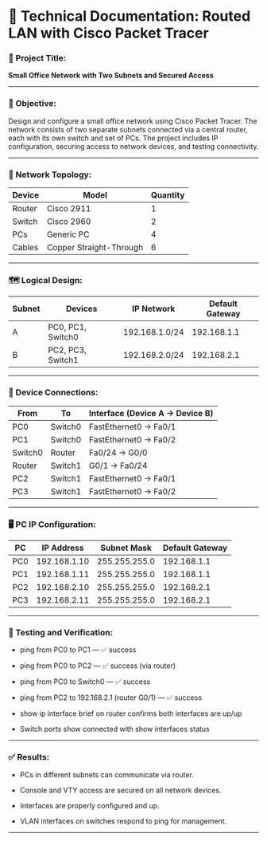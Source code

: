 # 🧾 Technical Documentation: Routed LAN with Cisco Packet Tracer

### 📌 Project Title:
**Small Office Network with Two Subnets and Secured Access**

---

### 🎯 Objective:
Design and configure a small office network using Cisco Packet Tracer. The network consists of two separate subnets connected via a central router, each with its own switch and set of PCs. The project includes IP configuration, securing access to network devices, and testing connectivity.

---

### 🧱 Network Topology:

| Device | Model                   | Quantity |
| ------ | ----------------------- | -------- |
| Router | Cisco 2911              | 1        |
| Switch | Cisco 2960              | 2        |
| PCs    | Generic PC              | 4        |
| Cables | Copper Straight-Through | 6        |

---

### 🗺️ Logical Design:

| Subnet | Devices           | IP Network     | Default Gateway |
| ------ | ----------------- | -------------- | --------------- |
| A      | PC0, PC1, Switch0 | 192.168.1.0/24 | 192.168.1.1     |
| B      | PC2, PC3, Switch1 | 192.168.2.0/24 | 192.168.2.1     |

---

### 🔌 Device Connections:

| From    | To      | Interface (Device A → Device B) |
| ------- | ------- | ------------------------------- |
| PC0     | Switch0 | FastEthernet0 → Fa0/1           |
| PC1     | Switch0 | FastEthernet0 → Fa0/2           |
| Switch0 | Router  | Fa0/24 → G0/0                   |
| Router  | Switch1 | G0/1 → Fa0/24                   |
| PC2     | Switch1 | FastEthernet0 → Fa0/1           |
| PC3     | Switch1 | FastEthernet0 → Fa0/2           |

---

### 🖥️ PC IP Configuration:

| PC  | IP Address   | Subnet Mask   | Default Gateway |
| --- | ------------ | ------------- | --------------- |
| PC0 | 192.168.1.10 | 255.255.255.0 | 192.168.1.1     |
| PC1 | 192.168.1.11 | 255.255.255.0 | 192.168.1.1     |
| PC2 | 192.168.2.10 | 255.255.255.0 | 192.168.2.1     |
| PC3 | 192.168.2.11 | 255.255.255.0 | 192.168.2.1     |

---
### 🧪 Testing and Verification:
 * ping from PC0 to PC1 — ✅ success

 * ping from PC0 to PC2 — ✅ success (via router)

 * ping from PC0 to Switch0 — ✅ success

 * ping from PC2 to 192.168.2.1 (router G0/1) — ✅ success

 * show ip interface brief on router confirms both interfaces are up/up

 * Switch ports show connected with show interfaces status

---
### ✅ Results:
 * PCs in different subnets can communicate via router.

 * Console and VTY access are secured on all network devices.

 * Interfaces are properly configured and up.

 * VLAN interfaces on switches respond to ping for management.

---
